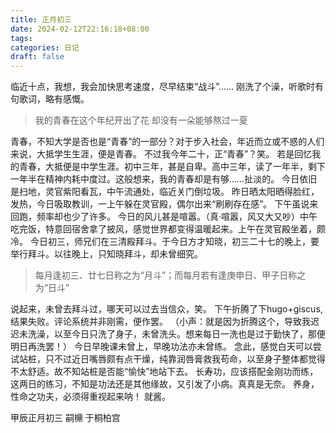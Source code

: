 ```yaml
---
title: 正月初三
date: 2024-02-12T22:16:18+08:00
tags: 
categories: 日记
draft: false
---
```

临近十点，我想，我会加快思考速度，尽早结束“战斗”……
刚洗了个澡，听歌时有句歌词，略有感慨。

> 我的青春在这个年纪开出了花
> 却没有一朵能够熬过一夏

青春，不知大学是否也是“青春”的一部分？对于步入社会，年近而立或不惑的人们来说，大抵学生生涯，便是青春。
不过我今年二十，正“青春”？笑。
若是回忆我的青春，大抵便是中学生涯。初中三年，甚是自卑。高中三年，读了一年半，剩下一年半在精神内耗中度过。这般想来，我的青春却是有够……扯淡的。
今日依旧是扫地，灵官紫阳看瓦，中午流通处，临近关门倒垃圾。
昨日晒太阳晒得脸红，发热，今日吸取教训，一上午躲在灵官殿，偶尔出来“刷刷存在感”。
下午虽说来回跑，频率却也少了许多。
今日的风儿甚是喧嚣。（真·喧嚣，风又大又吵）中午吃完饭，特意回宿舍拿了披风，感觉世界都变得温暖起来。上午在灵官殿坐着，颇冷。
今日初三，师兄们在三清殿拜斗。于今日方才知晓，初三二十七的晚上，要举行拜斗。以往晚上，只知晓拜斗，却未曾细究。

> 每月逢初三、廿七日称之为“月斗”；而每月若有逢庚申日、甲子日称之为“日斗”

说起来，未曾去拜斗过，哪天可以过去当信众，笑。
下午折腾了下hugo+giscus,结果失败。评论系统并非刚需，便作罢。
（小声：就是因为折腾这个，导致我迟迟未洗澡，以至今日只洗了身子，未曾洗头。想来每日一洗也是过于勤快了，那便明日再洗罢！）
 今日早晚课未曾上，早晚功法亦未曾练。
 念此，感觉白天可以尝试站桩，只不过近日嘴唇颇有点干燥，纯靠润唇膏救我苟命，以至身子整体都觉得不太舒适。故不知站桩是否能“愉快”地站下去。
 长寿功，应该搭配金刚功而练，这两日的练习，不知是功法还是其他缘故，又引发了小病。真真是无奈。
 养身，性命之功夫，必须得重视起来呐！
 就酱。

甲辰正月初三
嗣檙 于桐柏宫